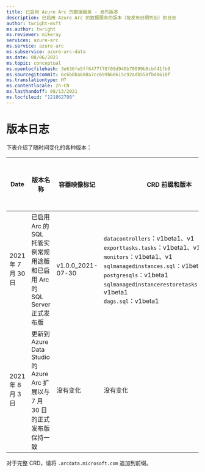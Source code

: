 ```yaml
---
title: 已启用 Azure Arc 的数据服务 - 发布版本
description: 已启用 Azure Arc 的数据服务的版本（按发布日期列出）的日志
author: twright-msft
ms.author: twright
ms.reviewer: mikeray
services: azure-arc
ms.service: azure-arc
ms.subservice: azure-arc-data
ms.date: 08/06/2021
ms.topic: conceptual
ms.openlocfilehash: 3e636fe5ff6477f78f09d940b70099b8cbf41fb9
ms.sourcegitcommit: 6c6b8ba688a7cc699b68615c92adb550fbd0610f
ms.translationtype: HT
ms.contentlocale: zh-CN
ms.lasthandoff: 08/13/2021
ms.locfileid: "121862798"
---
```

# <a name="version-log"></a>版本日志

下表介绍了随时间变化的各种版本：

|Date|版本名称|容器映像标记|CRD 前缀和版本|ARM API 版本|`arcdata` Azure CLI 扩展版本|已启用 Arc 的 Kubernetes Helm chart 扩展版本|Azure Data Studio 的 Arc 数据扩展|
|---|---|---|---|---|---|---|---|
|2021 年 7 月 30 日|已启用 Arc 的 SQL 托管实例常规用途版和已启用 Arc 的 SQL Server 正式发布版|v1.0.0_2021-07-30|`datacontrollers`：v1beta1、v1 <br/>`exporttasks.tasks`：v1beta1、v1 <br/>`monitors`：v1beta1、v1 <br/>`sqlmanagedinstances.sql`：v1beta1、v1 <br/>`postgresqls`：v1beta1 <br/>`sqlmanagedinstancerestoretasks.tasks.sql`：v1beta1 <br/>`dags.sql`：v1beta1 <br/>|2021-08-01（稳定版）|1.0|1.0.16701001，版本序列：稳定版|0.9.5|
|2021 年 8 月 3 日|更新到 Azure Data Studio 的 Azure Arc 扩展以与 7 月 30 日的正式发布版保持一致|没有变化|没有变化|没有变化|没有变化|没有变化|0.9.6|

对于完整 CRD，请将 `.arcdata.microsoft.com` 追加到前缀。 
